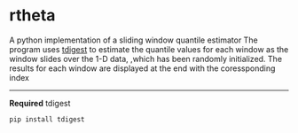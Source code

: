 # rtheta
A python implementation of a sliding window quantile estimator
The program uses [tdigest](https://github.com/CamDavidsonPilon/tdigest) to estimate the quantile values for each window as the window slides over the 1-D data, ,which has been randomly initialized.
The results for each window are displayed at the end with the coressponding index
___
**Required** tdigest

````pip install tdigest````
